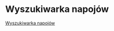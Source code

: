 # Wyszukiwarka napojów
<a href="https://krzyskolo.github.io/Projekt-1_Wyszukiwarka_napojow/">Wyszukiwarka napojów</a>
